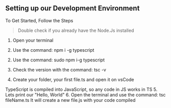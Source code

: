 ## Setting up our Development Environment

To Get Started, Follow the Steps

> Double check if you already have the Node.Js installed

1. Open your terminal

<!-- On Windows -->
2. Use the command: npm i -g typescript
<!-- Mac or Linux use sudo (Super User Do)-->
2. Use the command: sudo npm i-g typescript

3. Check the version with the command: tsc -v

<!-- If it is all Okay -->

4. Create your folder, your first file.ts  and open it on vsCode

TypeScript is compiled into JavaScript, so any code in JS works in TS
5. Lets print our "Hello, World"
6. Open the terminal and use the command: tsc fileName.ts
It will create a new file.js with your code compiled